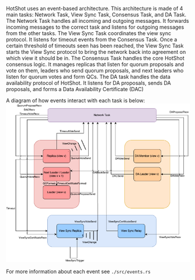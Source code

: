 HotShot uses an event-based architecture. This architecture is made of 4 main tasks: Network Task, View Sync Task,
Consensus Task, and DA Task. The Network Task handles all incoming and outgoing messages. It forwards incoming messages
to the correct task and listens for outgoing messages from the other tasks. The View Sync Task coordinates the view sync
protocol. It listens for timeout events from the Consensus Task. Once a certain threshold of timeouts seen has been
reached, the View Sync Task starts the View Sync protocol to bring the network back into agreement on which view it
should be in. The Consensus Task handles the core HotShot consensus logic. It manages replicas that listen for quorum
proposals and vote on them, leaders who send quorum proposals, and next leaders who listen for quorum votes and form
QCs. The DA task handles the data availability protocol of HotShot. It listens for DA proposals, sends DA proposals, and
forms a Data Availability Certificate (DAC)

A diagram of how events interact with each task is below: ![HotShot Event Architecture](HotShot_event_architecture.png)

For more information about each event see `./src/events.rs`
